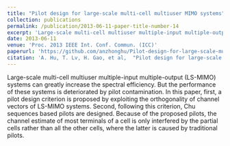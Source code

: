 ```yaml
---
title: "Pilot design for large-scale multi-cell multiuser MIMO systems"
collection: publications
permalink: /publication/2013-06-11-paper-title-number-14
excerpt: 'Large-scale multi-cell multiuser multiple-input multiple-output (LS-MIMO) systems can greatly increase the spectral efficiency. But the performance of these systems is deteriorated by pilot contamination. In this paper, first, a pilot design criterion is proposed by exploiting the orthogonality of channel vectors of LS-MIMO systems. Second, following this criterion, Chu sequences based pilots are designed. Because of the proposed pilots, the channel estimate of most terminals of a cell is only interfered by the partial cells rather than all the other cells, where the latter is caused by traditional pilots.'
date: 2013-06-11
venue: 'Proc. 2013 IEEE Int. Conf. Commun. (ICC)'
paperurl: 'https://github.com/anzhonghu/Pilot-design-for-large-scale-multi-cell-multiuser-MIMO-systems'
citation: 'A. Hu, T. Lv, H. Gao, et al,  "Pilot design for large-scale multi-cell multiuser MIMO systems," in <i>Proc. 2013 IEEE Int. Conf. Commun. (ICC)</i>, Budapest, Hungary, pp. 1-5, Jun. 2013.'
---
```

Large-scale multi-cell multiuser multiple-input multiple-output (LS-MIMO) systems can greatly increase the spectral efficiency. But the performance of these systems is deteriorated by pilot contamination. In this paper, first, a pilot design criterion is proposed by exploiting the orthogonality of channel vectors of LS-MIMO systems. Second, following this criterion, Chu sequences based pilots are designed. Because of the proposed pilots, the channel estimate of most terminals of a cell is only interfered by the partial cells rather than all the other cells, where the latter is caused by traditional pilots.
